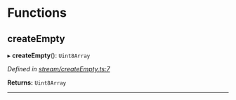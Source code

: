 

# Functions

<a id="createempty"></a>

##  createEmpty

▸ **createEmpty**(): `Uint8Array`

*Defined in [stream/createEmpty.ts:7](https://github.com/polkadot-js/common/blob/24cd64c/packages/trie-codec/src/stream/createEmpty.ts#L7)*

**Returns:** `Uint8Array`

___

